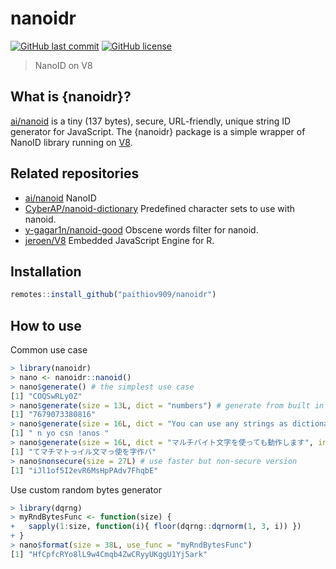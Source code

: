 # nanoidr

[![GitHub last commit](https://img.shields.io/github/last-commit/paithiov909/nanoidr)](#) [![GitHub license](https://img.shields.io/github/license/paithiov909/nanoidr)](https://github.com/paithiov909/nanoidr/blob/master/LICENSE)

> NanoID on V8

## What is {nanoidr}?

[ai/nanoid](https://github.com/ai/nanoid) is a tiny (137 bytes), secure, URL-friendly, unique string ID generator for JavaScript. The {nanoidr} package is a simple wrapper of NanoID library running on [V8](https://github.com/jeroen/V8).

## Related repositories

- [ai/nanoid](https://github.com/ai/nanoid) NanoID
- [CyberAP/nanoid-dictionary](https://github.com/CyberAP/nanoid-dictionary) Predefined character sets to use with nanoid.
- [y-gagar1n/nanoid-good](https://github.com/y-gagar1n/nanoid-good) Obscene words filter for nanoid.
- [jeroen/V8](https://github.com/jeroen/V8) Embedded JavaScript Engine for R.

## Installation

``` R
remotes::install_github("paithiov909/nanoidr")
```

## How to use

Common use case

``` R
> library(nanoidr)
> nano <- nanoidr::nanoid()
> nano$generate() # the simplest use case
[1] "COQSwRLy0Z"
> nano$generate(size = 13L, dict = "numbers") # generate from built in pattern
[1] "7679073380816"
> nano$generate(size = 16L, dict = "You can use any strings as dictionary!!")
[1] " n yo csn !anos "
> nano$generate(size = 16L, dict = "マルチバイト文字を使っても動作します", init.locales = "ja")
[1] "てマチマトっイル文マっ使を字作バ"
> nano$nonsecure(size = 27L) # use faster but non-secure version
[1] "iJl1of5I2evR6MsHpPAdv7FhqbE"
```

Use custom random bytes generator

``` R
> library(dqrng)
> myRndBytesFunc <- function(size) {
+   sapply(1:size, function(i){ floor(dqrng::dqrnorm(1, 3, i)) })
+ }
> nano$format(size = 38L, use_func = "myRndBytesFunc")
[1] "HfCpfcRYo8lL9w4Cmqb4ZwCRyyUKggU1Yj5ark"
```
